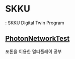 # SKKU
: SKKU Digital Twin Program

## [PhotonNetworkTest](https://github.com/psg9790/SKKU/blob/0fed460f96e6ef28dae4b9b2043f550da471c35b/PhotonNetworkTest/README.md)
포톤을 이용한 멀티플레이 공부
